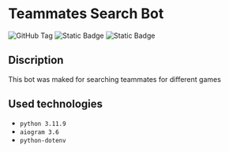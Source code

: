 # Teammates Search Bot
![GitHub Tag](https://img.shields.io/github/v/tag/lZemphix/teammates_search_bot?label=Release&color=%20%23FDA50F)
![Static Badge](https://img.shields.io/badge/python-3.11.9-blue)
![Static Badge](https://img.shields.io/badge/aiogram-3.6.0-blue)
## Discription
This bot was maked for searching teammates for different games

## Used technologies
- `python 3.11.9`
- `aiogram 3.6`
- `python-dotenv`

